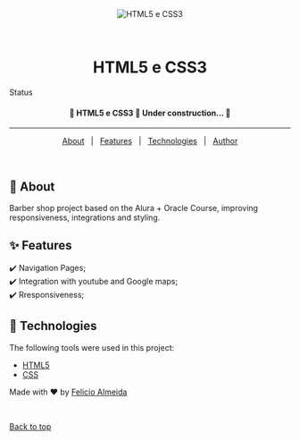 <div align="center" id="top"> 
  <img src="./.github/app.gif" alt="HTML5 e CSS3" />

  &#xa0;

  
</div>

<h1 align="center">HTML5 e CSS3</h1>



 Status 

 <h4 align="center"> 
	🚧  HTML5 e CSS3 🚀 Under construction...  🚧
</h4> 

<hr> 

<p align="center">
  <a href="#dart-about">About</a> &#xa0; | &#xa0; 
  <a href="#sparkles-features">Features</a> &#xa0; | &#xa0;
  <a href="#rocket-technologies">Technologies</a> &#xa0; | &#xa0;
  <a href="https://github.com/felicio-almd" target="_blank">Author</a>
</p>

<br>

## :dart: About ##

Barber shop project based on the Alura + Oracle Course, improving responsiveness, integrations and styling.

## :sparkles: Features ##

:heavy_check_mark: Navigation Pages;\
:heavy_check_mark: Integration with youtube and Google maps;\
:heavy_check_mark: Rresponsiveness;

## :rocket: Technologies ##

The following tools were used in this project:

- [HTML5](https://developer.mozilla.org/pt-BR/docs/Web/HTML)
- [CSS](https://developer.mozilla.org/pt-BR/docs/Web/CSS)



Made with :heart: by <a href="https://github.com/felicio-almd" target="_blank">Felicio Almeida</a>

&#xa0;

<a href="#top">Back to top</a>

